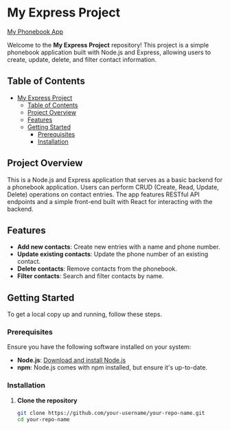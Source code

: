 # My Express Project

[My Phonebook App](https://phonebook-rho-ecru.vercel.app/)


Welcome to the **My Express Project** repository! This project is a simple phonebook application built with Node.js and Express, allowing users to create, update, delete, and filter contact information.

## Table of Contents

- [My Express Project](#my-express-project)
  - [Table of Contents](#table-of-contents)
  - [Project Overview](#project-overview)
  - [Features](#features)
  - [Getting Started](#getting-started)
    - [Prerequisites](#prerequisites)
    - [Installation](#installation)

## Project Overview

This is a Node.js and Express application that serves as a basic backend for a phonebook application. Users can perform CRUD (Create, Read, Update, Delete) operations on contact entries. The app features RESTful API endpoints and a simple front-end built with React for interacting with the backend.

## Features

- **Add new contacts**: Create new entries with a name and phone number.
- **Update existing contacts**: Update the phone number of an existing contact.
- **Delete contacts**: Remove contacts from the phonebook.
- **Filter contacts**: Search and filter contacts by name.

## Getting Started

To get a local copy up and running, follow these steps.

### Prerequisites

Ensure you have the following software installed on your system:

- **Node.js**: [Download and install Node.js](https://nodejs.org/)
- **npm**: Node.js comes with npm installed, but ensure it's up-to-date.

### Installation

1. **Clone the repository**

   ```bash
   git clone https://github.com/your-username/your-repo-name.git
   cd your-repo-name
